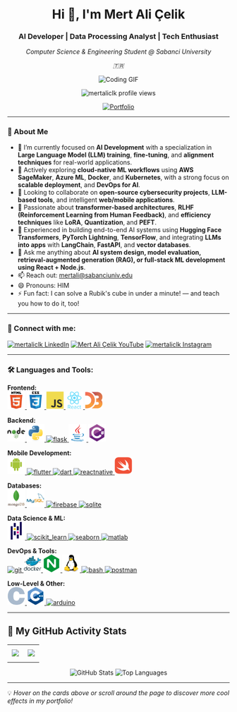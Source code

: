 <h1 align="center">Hi 👋, I'm Mert Ali Çelik</h1>
<h3 align="center">AI Developer | Data Processing Analyst | Tech Enthusiast</h3>
<p align="center"><em>Computer Science & Engineering Student @ Sabanci University</em></p>
<p align="center"><em>🇹🇷</em></p>

<!-- Suggestion: Use a more subtle, modern, or tech-themed GIF. You can also make it smaller. -->
<!-- Or, if you prefer a static image, consider a custom banner. -->
<!-- Example of a different GIF (find one you like on Giphy!): -->

<!-- Centered GIF -->
<div align="center">
  <img alt="Coding GIF" width="250" src="https://media0.giphy.com/media/v1.Y2lkPTc5MGI3NjExZWVnN2J6MzM1bG53cjFmMjd0OXloMDQ2bjdnOXZlYjRlMWVyYzh2MCZlcD12MV9pbnRlcm5hbF9naWZfYnlfaWQmY3Q9Zw/usXZmmgP9Z7kf39fnq/giphy.gif">
</div>

<!-- Profile Views -->
<p align="center">
  <img src="https://komarev.com/ghpvc/?username=mertaliclk&label=Profile%20Views&color=brightgreen&style=flat-square" alt="mertaliclk profile views" />
</p>

<!-- GitHub Repositories Badge -->
<p align="center">
  <a href="https://github.com/mertaliclk?tab=repositories">
    <img alt="Portfolio" title="View My Repositories" src="https://img.shields.io/badge/-Repositories-282a36?style=for-the-badge&logo=github&logoColor=white&color=black"/>
  </a>
</p>

---

### 📖 About Me

- 🔭 I’m currently focused on **AI Development** with a specialization in **Large Language Model (LLM) training**, **fine-tuning**, and **alignment techniques** for real-world applications.
- 🌱 Actively exploring **cloud-native ML workflows** using **AWS SageMaker**, **Azure ML**, **Docker**, and **Kubernetes**, with a strong focus on **scalable deployment**, and **DevOps for AI**.
- 👯 Looking to collaborate on **open-source cybersecurity projects**, **LLM-based tools**, and intelligent **web/mobile applications**.
- 🤖 Passionate about **transformer-based architectures**, **RLHF (Reinforcement Learning from Human Feedback)**, and **efficiency techniques** like **LoRA**, **Quantization**, and **PEFT**.
- 🧠 Experienced in building end-to-end AI systems using **Hugging Face Transformers**, **PyTorch Lightning**, **TensorFlow**, and integrating **LLMs into apps** with **LangChain**, **FastAPI**, and **vector databases**.
- 💬 Ask me anything about **AI system design, model evaluation, retrieval-augmented generation (RAG), or full-stack ML development using React + Node.js**.
- 📫 Reach out: [mertali@sabanciuniv.edu](mailto:mertali@sabanciuniv.edu)
- 😄 Pronouns: HIM
- ⚡ Fun fact: I can solve a Rubik's cube in under a minute! — and teach you how to do it, too!


---

### 🤝 Connect with me:
<p align="left">
  <a href="https://linkedin.com/in/mertaliclk" target="_blank"><img align="center" src="https://raw.githubusercontent.com/rahuldkjain/github-profile-readme-generator/master/src/images/icons/Social/linked-in-alt.svg" alt="mertaliclk LinkedIn" height="40" width="40" /></a>
  <a href="https://www.youtube.com/channel/UCx9dwkaAhWF41Ac9RBdnKNw" target="_blank"><img align="center" src="https://raw.githubusercontent.com/rahuldkjain/github-profile-readme-generator/master/src/images/icons/Social/youtube.svg" alt="Mert Ali Çelik YouTube" height="40" width="40" /></a>
  <a href="https://www.instagram.com/mertaliclk" target="_blank"><img align="center" src="https://raw.githubusercontent.com/rahuldkjain/github-profile-readme-generator/master/src/images/icons/Social/instagram.svg" alt="mertaliclk Instagram" height="40" width="40" /></a>
  <!-- Add Twitter/X if active: -->
  <!-- <a href="https://twitter.com/your_twitter_handle" target="_blank"><img align="center" src="https://raw.githubusercontent.com/rahuldkjain/github-profile-readme-generator/master/src/images/icons/Social/twitter.svg" alt="your_twitter_handle" height="40" width="40" /></a> -->
</p>

---

### 🛠️ Languages and Tools:

<p align="left">
    <strong>Frontend:</strong><br>
    <a href="https://www.w3.org/html/" target="_blank" rel="noreferrer"> <img src="https://raw.githubusercontent.com/devicons/devicon/master/icons/html5/html5-original-wordmark.svg" alt="html5" width="40" height="40"/> </a>
    <a href="https://www.w3schools.com/css/" target="_blank" rel="noreferrer"> <img src="https://raw.githubusercontent.com/devicons/devicon/master/icons/css3/css3-original-wordmark.svg" alt="css3" width="40" height="40"/> </a>
    <a href="https://developer.mozilla.org/en-US/docs/Web/JavaScript" target="_blank" rel="noreferrer"> <img src="https://raw.githubusercontent.com/devicons/devicon/master/icons/javascript/javascript-original.svg" alt="javascript" width="40" height="40"/> </a>
    <a href="https://reactjs.org/" target="_blank" rel="noreferrer"> <img src="https://raw.githubusercontent.com/devicons/devicon/master/icons/react/react-original-wordmark.svg" alt="react" width="40" height="40"/> </a>
    <a href="https://d3js.org/" target="_blank" rel="noreferrer"> <img src="https://raw.githubusercontent.com/devicons/devicon/master/icons/d3js/d3js-original.svg" alt="d3js" width="40" height="40"/> </a>
    <!-- Add others like TypeScript, Angular, Vue, Svelte, TailwindCSS, Bootstrap etc. if you use them -->
</p>
<p align="left">
    <strong>Backend:</strong><br>
    <a href="https://nodejs.org" target="_blank" rel="noreferrer"> <img src="https://raw.githubusercontent.com/devicons/devicon/master/icons/nodejs/nodejs-original-wordmark.svg" alt="nodejs" width="40" height="40"/> </a>
    <a href="https://www.python.org" target="_blank" rel="noreferrer"> <img src="https://raw.githubusercontent.com/devicons/devicon/master/icons/python/python-original.svg" alt="python" width="40" height="40"/> </a>
    <a href="https://flask.palletsprojects.com/" target="_blank" rel="noreferrer"> <img src="https://www.vectorlogo.zone/logos/pocoo_flask/pocoo_flask-icon.svg" alt="flask" width="40" height="40"/> </a>
    <a href="https://www.java.com" target="_blank" rel="noreferrer"> <img src="https://raw.githubusercontent.com/devicons/devicon/master/icons/java/java-original.svg" alt="java" width="40" height="40"/> </a>
    <a href="https://www.w3schools.com/cs/" target="_blank" rel="noreferrer"> <img src="https://raw.githubusercontent.com/devicons/devicon/master/icons/csharp/csharp-original.svg" alt="csharp" width="40" height="40"/> </a>
    <!-- Add others like Django, Express.js, Ruby on Rails, Go, PHP, etc. if you use them -->
</p>
<p align="left">
    <strong>Mobile Development:</strong><br>
    <a href="https://developer.android.com" target="_blank" rel="noreferrer"> <img src="https://raw.githubusercontent.com/devicons/devicon/master/icons/android/android-original-wordmark.svg" alt="android" width="40" height="40"/> </a>
    <a href="https://flutter.dev" target="_blank" rel="noreferrer"> <img src="https://www.vectorlogo.zone/logos/flutterio/flutterio-icon.svg" alt="flutter" width="40" height="40"/> </a>
    <a href="https://dart.dev" target="_blank" rel="noreferrer"> <img src="https://www.vectorlogo.zone/logos/dartlang/dartlang-icon.svg" alt="dart" width="40" height="40"/> </a>
    <a href="https://reactnative.dev/" target="_blank" rel="noreferrer"> <img src="https://reactnative.dev/img/header_logo.svg" alt="reactnative" width="40" height="40"/> </a>
    <a href="https://developer.apple.com/swift/" target="_blank" rel="noreferrer"> <img src="https://raw.githubusercontent.com/devicons/devicon/master/icons/swift/swift-original.svg" alt="swift" width="40" height="40"/> </a>
    <!-- Add Kotlin if you use it -->
</p>
<p align="left">
    <strong>Databases:</strong><br>
    <a href="https://www.mongodb.com/" target="_blank" rel="noreferrer"> <img src="https://raw.githubusercontent.com/devicons/devicon/master/icons/mongodb/mongodb-original-wordmark.svg" alt="mongodb" width="40" height="40"/> </a>
    <a href="https://www.mysql.com/" target="_blank" rel="noreferrer"> <img src="https://raw.githubusercontent.com/devicons/devicon/master/icons/mysql/mysql-original-wordmark.svg" alt="mysql" width="40" height="40"/> </a>
    <a href="https://firebase.google.com/" target="_blank" rel="noreferrer"> <img src="https://www.vectorlogo.zone/logos/firebase/firebase-icon.svg" alt="firebase" width="40" height="40"/> </a>
    <a href="https://www.sqlite.org/" target="_blank" rel="noreferrer"> <img src="https://www.vectorlogo.zone/logos/sqlite/sqlite-icon.svg" alt="sqlite" width="40" height="40"/> </a>
    <!-- Add PostgreSQL, Oracle, SQL Server, Redis etc. if you use them -->
</p>
<p align="left">
    <strong>Data Science & ML:</strong><br>
    <a href="https://pandas.pydata.org/" target="_blank" rel="noreferrer"> <img src="https://raw.githubusercontent.com/devicons/devicon/2ae2a900d2f041da66e950e4d48052658d850630/icons/pandas/pandas-original.svg" alt="pandas" width="40" height="40"/> </a>
    <a href="https://scikit-learn.org/" target="_blank" rel="noreferrer"> <img src="https://upload.wikimedia.org/wikipedia/commons/0/05/Scikit_learn_logo_small.svg" alt="scikit_learn" width="40_height="40"/> </a>
    <a href="https://seaborn.pydata.org/" target="_blank" rel="noreferrer"> <img src="https://seaborn.pydata.org/_images/logo-mark-lightbg.svg" alt="seaborn" width="40" height="40"/> </a>
    <a href="https://www.mathworks.com/" target="_blank" rel="noreferrer"> <img src="https://upload.wikimedia.org/wikipedia/commons/2/21/Matlab_Logo.png" alt="matlab" width="40" height="40"/> </a>
    <!-- Add NumPy, TensorFlow, PyTorch, Jupyter, Keras etc. if you use them -->
</p>
<p align="left">
    <strong>DevOps & Tools:</strong><br>
    <a href="https://git-scm.com/" target="_blank" rel="noreferrer"> <img src="https://www.vectorlogo.zone/logos/git-scm/git-scm-icon.svg" alt="git" width="40" height="40"/> </a>
    <a href="https://www.docker.com/" target="_blank" rel="noreferrer"> <img src="https://raw.githubusercontent.com/devicons/devicon/master/icons/docker/docker-original-wordmark.svg" alt="docker" width="40" height="40"/> </a>
    <a href="https://www.nginx.com" target="_blank" rel="noreferrer"> <img src="https://raw.githubusercontent.com/devicons/devicon/master/icons/nginx/nginx-original.svg" alt="nginx" width="40" height="40"/> </a>
    <a href="https://www.linux.org/" target="_blank" rel="noreferrer"> <img src="https://raw.githubusercontent.com/devicons/devicon/master/icons/linux/linux-original.svg" alt="linux" width="40" height="40"/> </a>
    <a href="https://www.gnu.org/software/bash/" target="_blank" rel="noreferrer"> <img src="https://www.vectorlogo.zone/logos/gnu_bash/gnu_bash-icon.svg" alt="bash" width="40" height="40"/> </a>
    <a href="https://postman.com" target="_blank" rel="noreferrer"> <img src="https://www.vectorlogo.zone/logos/getpostman/getpostman-icon.svg" alt="postman" width="40" height="40"/> </a>
    <!-- Add Kubernetes, Jenkins, AWS, Azure, GCP, VSCode, IntelliJ etc. if you use them -->
</p>
<p align="left">
    <strong>Low-Level & Other:</strong><br>
    <a href="https://www.cprogramming.com/" target="_blank" rel="noreferrer"> <img src="https://raw.githubusercontent.com/devicons/devicon/master/icons/c/c-original.svg" alt="c" width="40" height="40"/> </a>
    <a href="https://www.w3schools.com/cpp/" target="_blank" rel="noreferrer"> <img src="https://raw.githubusercontent.com/devicons/devicon/master/icons/cplusplus/cplusplus-original.svg" alt="cplusplus" width="40" height="40"/> </a>
    <a href="https://www.arduino.cc/" target="_blank" rel="noreferrer"> <img src="https://cdn.worldvectorlogo.com/logos/arduino-1.svg" alt="arduino" width="40" height="40"/> </a>
</p>

---

## 🚀 My GitHub Activity Stats

<div align="center">
  
  <table>
    <tr>
      <td align="center" style="padding: 10px;">
        <img src="https://img.shields.io/badge/Total%20Commits-206-blue?style=for-the-badge&logo=github&logoColor=white" />
      </td>
      <td align="center" style="padding: 10px;">
        <img src="https://img.shields.io/badge/Public%20Repos-XX-green?style=for-the-badge&logo=github&logoColor=white" />
      </td>
    </tr>
  </table>

  <img src="https://github-readme-stats.vercel.app/api?username=mertaliclk&show_icons=true&theme=radical&hide_border=true" alt="GitHub Stats" />

  <img src="https://github-readme-stats.vercel.app/api/top-langs/?username=mertaliclk&layout=compact&theme=radical&hide_border=true" alt="Top Languages" />

</div>

---

💡 _Hover on the cards above or scroll around the page to discover more cool effects in my portfolio!_

<!-- Optional: WakaTime Stats (if you use WakaTime) -->
<!--
<h3 align="left">My Coding Activity (WakaTime):</h3>
<p align="center">
  <a href="https://wakatime.com/@YourWakaTimeUsername"> <!-- Replace YourWakaTimeUsername -->
<!--    <img src="https://github-readme-stats.vercel.app/api/wakatime?username=YourWakaTimeUsername&layout=compact&theme=radical&hide_border=true" alt="WakaTime Stats" /> -->
<!--  </a>
</p>
-->



<!-- You can also add a section for "My Projects" and pin your best repositories -->
<!-- Or "What I'm Currently Learning" with more details -->

<!--
<p align="center">
  <img src="https://capsule-render.vercel.app/api?type=waving&color=gradient&height=100&section=footer"/>
</p>
-->
